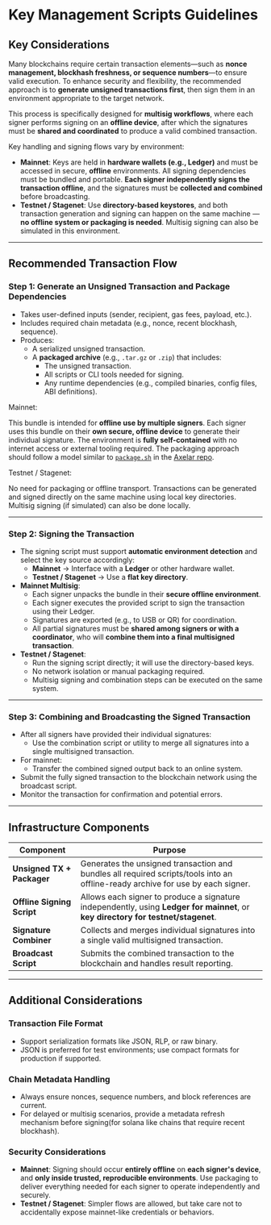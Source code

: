 # **Key Management Scripts Guidelines**

## **Key Considerations**

Many blockchains require certain transaction elements—such as **nonce management, blockhash freshness, or sequence numbers**—to ensure valid execution. To enhance security and flexibility, the recommended approach is to **generate unsigned transactions first**, then sign them in an environment appropriate to the target network.

This process is specifically designed for **multisig workflows**, where each signer performs signing on an **offline device**, after which the signatures must be **shared and coordinated** to produce a valid combined transaction.

Key handling and signing flows vary by environment:

* **Mainnet**: Keys are held in **hardware wallets (e.g., Ledger)** and must be accessed in secure, **offline** environments. All signing dependencies must be bundled and portable. **Each signer independently signs the transaction offline**, and the signatures must be **collected and combined** before broadcasting.  
* **Testnet / Stagenet**: Use **directory-based keystores**, and both transaction generation and signing can happen on the same machine — **no offline system or packaging is needed**. Multisig signing can also be simulated in this environment.

---

## **Recommended Transaction Flow**

### **Step 1: Generate an Unsigned Transaction and Package Dependencies**

* Takes user-defined inputs (sender, recipient, gas fees, payload, etc.).  
* Includes required chain metadata (e.g., nonce, recent blockhash, sequence).  
* Produces:  
  * A serialized unsigned transaction.  
  * A **packaged archive** (e.g., `.tar.gz` or `.zip`) that includes:  
    * The unsigned transaction.  
    * All scripts or CLI tools needed for signing.  
    * Any runtime dependencies (e.g., compiled binaries, config files, ABI definitions).

Mainnet:

This bundle is intended for **offline use by multiple signers**. Each signer uses this bundle on their **own secure, offline device** to generate their individual signature. The environment is **fully self-contained** with no internet access or external tooling required. The packaging approach should follow a model similar to [`package.sh`](https://github.com/axelarnetwork/axelar-contract-deployments) in the [Axelar repo](https://github.com/axelarnetwork/axelar-contract-deployments).

Testnet / Stagenet:

No need for packaging or offline transport. Transactions can be generated and signed directly on the same machine using local key directories. Multisig signing (if simulated) can also be done locally.

---

### **Step 2: Signing the Transaction**

* The signing script must support **automatic environment detection** and select the key source accordingly:  
  * **Mainnet** → Interface with a **Ledger** or other hardware wallet.  
  * **Testnet / Stagenet** → Use a **flat key directory**.  
* **Mainnet Multisig**:  
  * Each signer unpacks the bundle in their **secure offline environment**.  
  * Each signer executes the provided script to sign the transaction using their Ledger.  
  * Signatures are exported (e.g., to USB or QR) for coordination.  
  * All partial signatures must be **shared among signers or with a coordinator**, who will **combine them into a final multisigned transaction**.  
* **Testnet / Stagenet**:  
  * Run the signing script directly; it will use the directory-based keys.  
  * No network isolation or manual packaging required.  
  * Multisig signing and combination steps can be executed on the same system.

---

### **Step 3: Combining and Broadcasting the Signed Transaction**

* After all signers have provided their individual signatures:  
  * Use the combination script or utility to merge all signatures into a single multisigned transaction.  
* For mainnet:  
  * Transfer the combined signed output back to an online system.  
* Submit the fully signed transaction to the blockchain network using the broadcast script.  
* Monitor the transaction for confirmation and potential errors.

---

## **Infrastructure Components**

| Component | Purpose |
| ----- | ----- |
| **Unsigned TX \+ Packager** | Generates the unsigned transaction and bundles all required scripts/tools into an offline-ready archive for use by each signer. |
| **Offline Signing Script** | Allows each signer to produce a signature independently, using **Ledger for mainnet**, or **key directory for testnet/stagenet**. |
| **Signature Combiner** | Collects and merges individual signatures into a single valid multisigned transaction. |
| **Broadcast Script** | Submits the combined transaction to the blockchain and handles result reporting. |

---

## **Additional Considerations**

### **Transaction File Format**

* Support serialization formats like JSON, RLP, or raw binary.  
* JSON is preferred for test environments; use compact formats for production if supported.

### **Chain Metadata Handling**

* Always ensure nonces, sequence numbers, and block references are current.  
* For delayed or multisig scenarios, provide a metadata refresh mechanism before signing(for solana like chains that require recent blockhash).

### **Security Considerations**

* **Mainnet**: Signing should occur **entirely offline** on **each signer's device**, and **only inside trusted, reproducible environments**. Use packaging to deliver everything needed for each signer to operate independently and securely.  
* **Testnet / Stagenet**: Simpler flows are allowed, but take care not to accidentally expose mainnet-like credentials or behaviors.

